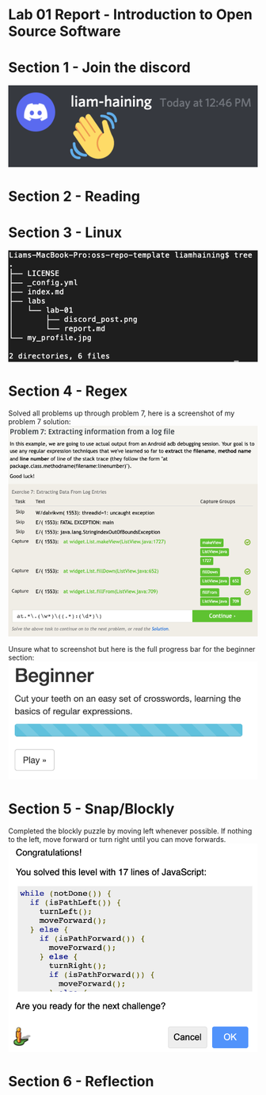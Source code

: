 # Lab 01 Report - Introduction to Open Source Software
# Section 1 - Join the discord
![discord](discord_post.png)

# Section 2 - Reading

# Section 3 - Linux
![tree](tree_screenshot.png)

# Section 4 - Regex
Solved all problems up through problem 7, here is a screenshot of my problem 7 solution:
![regex](regex_practice.png)

Unsure what to screenshot but here is the full progress bar for the beginner section:
![crossword](regex_crossword.png)

# Section 5 - Snap/Blockly
Completed the blockly puzzle by moving left whenever possible. If nothing to the left, move forward or turn right until you can move forwards.
![maze](blockly.png)

# Section 6 - Reflection

